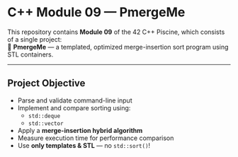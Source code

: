 # C++ Module 09 — PmergeMe

This repository contains **Module 09** of the 42 C++ Piscine, which consists of a single project:  
🔧 **PmergeMe** — a templated, optimized merge-insertion sort program using STL containers.

---

## Project Objective

- Parse and validate command-line input
- Implement and compare sorting using:
  - `std::deque`
  - `std::vector`
- Apply a **merge-insertion hybrid algorithm**
- Measure execution time for performance comparison
- Use **only templates & STL** — no `std::sort()`!
